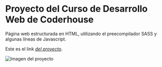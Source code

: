# Proyecto del Curso de Desarrollo Web de Coderhouse
Página web estructurada en HTML, utilizando el preecompilador SASS y algunas líneas de Javascript.

Este es el link *[del proyecto](https://lucapandolfelli.github.io/proyecto-final-desarrollo-web-coderhouse/)*.

![Imagen del proyecto](/assets/img/screenshot.png)
